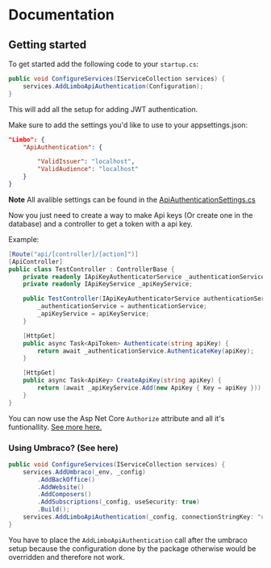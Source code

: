 # Documentation

## Getting started
To get started add the following code to your `startup.cs`:

```csharp
public void ConfigureServices(IServiceCollection services) {
    services.AddLimboApiAuthentication(Configuration);
}
```

This will add all the setup for adding JWT authentication.

Make sure to add the settings you'd like to use to your appsettings.json:

```json
"Limbo": {
    "ApiAuthentication": {

        "ValidIssuer": "localhost",
        "ValidAudience": "localhost"
    }
}
```

**Note** All avalible settings can be found in the [ApiAuthenticationSettings.cs](src\Limbo.ApiAuthentication\Settings\Models\ApiAuthenticationSettings.cs)

Now you just need to create a way to make Api keys (Or create one in the database) and a controller to get a token with a api key.

Example:

```csharp
[Route("api/[controller]/[action]")]
[ApiController]
public class TestController : ControllerBase {
    private readonly IApiKeyAuthenticatorService _authenticationService;
    private readonly IApiKeyService _apiKeyService;

    public TestController(IApiKeyAuthenticatorService authenticationService, IApiKeyService apiKeyService) {
        _authenticationService = authenticationService;
        _apiKeyService = apiKeyService;
    }

    [HttpGet]
    public async Task<ApiToken> Authenticate(string apiKey) {
        return await _authenticationService.AuthenticateKey(apiKey);
    }

    [HttpGet]
    public async Task<ApiKey> CreateApiKey(string apiKey) {
        return (await _apiKeyService.Add(new ApiKey { Key = apiKey })).ReponseValue;
    }
}
```

You can now use the Asp Net Core `Authorize` attribute and all it's funtionallity. [See more here.](https://docs.microsoft.com/en-us/aspnet/core/security/authorization/simple?view=aspnetcore-6.0)

### Using Umbraco? (See here)
```csharp
public void ConfigureServices(IServiceCollection services) {
    services.AddUmbraco(_env, _config)
        .AddBackOffice()
        .AddWebsite()
        .AddComposers()
        .AddSubscriptions(_config, useSecurity: true)
        .Build();
    services.AddLimboApiAuthentication(_config, connectionStringKey: "umbracoDbDSN");
}
```

You have to place the `AddLimboApiAuthentication` call after the umbraco setup because the configuration done by the package otherwise would be overridden and therefore not work.